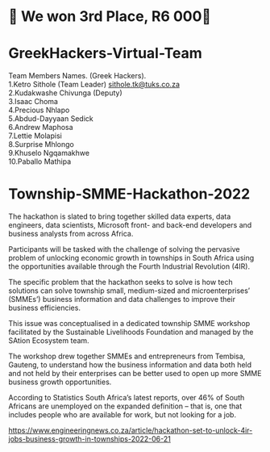 # 🎉 We won 3rd Place, R6 000🎉  
# GreekHackers-Virtual-Team
Team Members Names. (Greek Hackers). <br>
1.Ketro Sithole (Team Leader)   sithole.tk@tuks.co.za <br>
2.Kudakwashe Chivunga (Deputy)   <br>
3.Isaac Choma <br>
4.Precious Nhlapo <br>
5.Abdud-Dayyaan Sedick <br>
6.Andrew Maphosa <br>
7.Lettie Molapisi <br>
8.Surprise Mhlongo <br>
9.Khuselo Ngqamakhwe <br>
10.Paballo Mathipa <br>

# Township-SMME-Hackathon-2022

The hackathon is slated to bring together skilled data experts, data engineers, data scientists, Microsoft front- and back-end developers and business analysts from across Africa.

Participants will be tasked with the challenge of solving the pervasive problem of unlocking economic growth in townships in South Africa using the opportunities available through the Fourth Industrial Revolution (4IR).

The specific problem that the hackathon seeks to solve is how tech solutions can solve township small, medium-sized and microenterprises’ (SMMEs’) business information and data challenges to improve their business efficiencies.

This issue was conceptualised in a dedicated township SMME workshop facilitated by the Sustainable Livelihoods Foundation and managed by the SAtion Ecosystem team.

The workshop drew together SMMEs and entrepreneurs from Tembisa, Gauteng, to understand how the business information and data both held and not held by their enterprises can be better used to open up more SMME business growth opportunities.

According to Statistics South Africa’s latest reports, over 46% of South Africans are unemployed on the expanded definition – that is, one that includes people who are available for work, but not looking for a job.


https://www.engineeringnews.co.za/article/hackathon-set-to-unlock-4ir-jobs-business-growth-in-townships-2022-06-21





